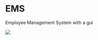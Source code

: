 # EMS
 <p>Employee Management System with a gui</p>
<img src="https://cdn.discordapp.com/attachments/317529134601469952/722098405677203477/unknown.png">
